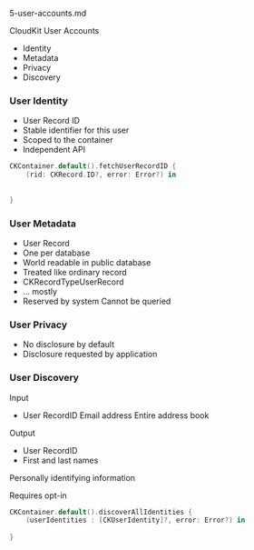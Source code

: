 5-user-accounts.md


CloudKit User Accounts

- Identity
- Metadata
- Privacy
- Discovery

### User Identity

- User Record ID
- Stable identifier for this user
- Scoped to the container
- Independent API


```swift
CKContainer.default().fetchUserRecordID { 
    (rid: CKRecord.ID?, error: Error?) in
            
        
}
```


### User Metadata

- User Record
- One per database
- World readable in public database
- Treated like ordinary record
- CKRecordTypeUserRecord
- ... mostly
- Reserved by system Cannot be queried


### User Privacy

- No disclosure by default
- Disclosure requested by application


### User Discovery

Input

- User RecordID Email address Entire address book

Output

- User RecordID
- First and last names

Personally identifying information

Requires opt-in

```swift
CKContainer.default().discoverAllIdentities { 
    (userIdentities : [CKUserIdentity]?, error: Error?) in
            
}
```